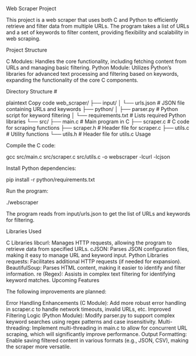 Web Scraper Project

This project is a web scraper that uses both C and Python to efficiently retrieve and filter data from multiple URLs. The program takes a list of URLs and a set of keywords to filter content, providing flexibility and scalability in web scraping.

Project Structure

C Modules: Handles the core functionality, including fetching content from URLs and managing basic filtering.
Python Module: Utilizes Python’s libraries for advanced text processing and filtering based on keywords, expanding the functionality of the core C components.

Directory Structure #

plaintext
Copy code
web_scraper/
├── input/
│   └── urls.json                 # JSON file containing URLs and keywords
├── python/
│   ├── parser.py                 # Python script for keyword filtering
│   └── requirements.txt          # Lists required Python libraries
└── src/
    ├── main.c                    # Main program in C
    ├── scraper.c                 # C code for scraping functions
    ├── scraper.h                 # Header file for scraper.c
    ├── utils.c                   # Utility functions
    └── utils.h                   # Header file for utils.c
Usage

Compile the C code:

gcc src/main.c src/scraper.c src/utils.c -o webscraper -lcurl -lcjson

Install Python dependencies:

pip install -r python/requirements.txt

Run the program:

./webscraper

The program reads from input/urls.json to get the list of URLs and keywords for filtering.

Libraries Used

C Libraries
libcurl: Manages HTTP requests, allowing the program to retrieve data from specified URLs.
cJSON: Parses JSON configuration files, making it easy to manage URL and keyword input.
Python Libraries
requests: Facilitates additional HTTP requests (if needed for expansion).
BeautifulSoup: Parses HTML content, making it easier to identify and filter information.
re (Regex): Assists in complex text filtering for identifying keyword matches.
Upcoming Features

The following improvements are planned:

Error Handling Enhancements (C Module):
Add more robust error handling in scraper.c to handle network timeouts, invalid URLs, etc.
Improved Filtering Logic (Python Module):
Modify parser.py to support complex keyword searches using regex patterns and case insensitivity.
Multi-threading:
Implement multi-threading in main.c to allow for concurrent URL scraping, which will significantly improve performance.
Output Formatting:
Enable saving filtered content in various formats (e.g., JSON, CSV), making the scraper more versatile.
